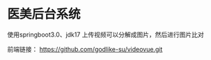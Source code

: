 # 医美后台系统

使用springboot3.0、jdk17
上传视频可以分解成图片，然后进行图片比对

前端链接：
https://github.com/godlike-su/videovue.git
